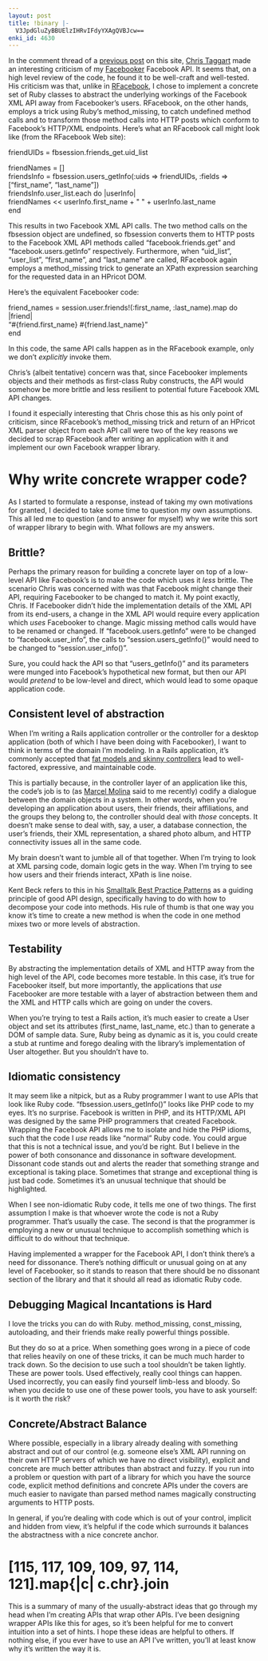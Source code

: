 ```yaml
---
layout: post
title: !binary |-
  V3JpdGluZyBBUElzIHRvIFdyYXAgQVBJcw==
enki_id: 4630
---
```


In the comment thread of a [previous
post](http://chadfowler.com/2007/8/12/ruby-hoedowned#comments) on this
site, [Chris Taggart](http://pushrod.wordpress.com/) made an interesting
criticism of my [Facebooker](http://facebooker.rubyforge.org) Facebook
API. It seems that, on a high level review of the code, he found it to
be well-craft and well-tested. His criticism was that, unlike in
[RFacebook](http://rfacebook.rubyforge.org), I chose to implement a
concrete set of Ruby classes to abstract the underlying workings of the
Facebook XML API away from Facebooker’s users. RFacebook, on the other
hands, employs a trick using Ruby’s method\_missing, to catch undefined
method calls and to transform those method calls into HTTP posts which
conform to Facebook’s HTTP/XML endpoints. Here’s what an RFacebook call
might look like (from the RFacebook Web site):

friendUIDs = fbsession.friends\_get.uid\_list

friendNames = \[\]  
friendsInfo = fbsession.users\_getInfo(:uids =&gt; friendUIDs, :fields
=&gt; \[“first\_name”, “last\_name”\])  
friendsInfo.user\_list.each do \|userInfo\|  
friendNames &lt;&lt; userInfo.first\_name + " " + userInfo.last\_name  
end

This results in two Facebook XML API calls. The two method calls on the
fbsession object are undefined, so fbsession converts them to HTTP posts
to the Facebook XML API methods called “facebook.friends.get” and
“facebook.users.getInfo” respectively. Furthermore, when “uid\_list”,
“user\_list”, “first\_name”, and “last\_name” are called, RFacebook
again employs a method\_missing trick to generate an XPath expression
searching for the requested data in an HPricot DOM.

Here’s the equivalent Facebooker code:

friend\_names = session.user.friends!(:first\_name, :last\_name).map do
\|friend\|  
“\#{friend.first\_name} \#{friend.last\_name}”  
end

In this code, the same API calls happen as in the RFacebook example,
only we don’t *explicitly* invoke them.

Chris’s (albeit tentative) concern was that, since Facebooker implements
objects and their methods as first-class Ruby constructs, the API would
somehow be more brittle and less resilient to potential future Facebook
XML API changes.

I found it especially interesting that Chris chose this as his only
point of criticism, since RFacebook’s method\_missing trick and return
of an HPricot XML parser object from each API call were two of the key
reasons we decided to scrap RFacebook after writing an application with
it and implement our own Facebook wrapper library.

Why write concrete wrapper code?
================================

As I started to formulate a response, instead of taking my own
motivations for granted, I decided to take some time to question my own
assumptions. This all led me to question (and to answer for myself) why
we write this sort of wrapper library to begin with. What follows are my
answers.

Brittle?
--------

Perhaps the primary reason for building a concrete layer on top of a
low-level API like Facebook’s is to make the code which uses it *less*
brittle. The scenario Chris was concerned with was that Facebook might
change their API, requiring Facebooker to be changed to match it. My
point exactly, Chris. If Facebooker didn’t hide the implementation
details of the XML API from its end-users, a change in the XML API would
require every application which *uses* Facebooker to change. Magic
missing method calls would have to be renamed or changed. If
“facebook.users.getInfo” were to be changed to “facebook.user\_info”,
the calls to “session.users\_getInfo()” would need to be changed to
“session.user\_info()”.

Sure, you could hack the API so that “users\_getInfo()” and its
parameters were munged into Facebook’s hypothetical new format, but then
our API would *pretend* to be low-level and direct, which would lead to
some opaque application code.

Consistent level of abstraction
-------------------------------

When I’m writing a Rails application controller or the controller for a
desktop application (both of which I have been doing with Facebooker), I
want to think in terms of the domain I’m modeling. In a Rails
application, it’s commonly accepted that [fat models and skinny
controllers](http://weblog.jamisbuck.org/2006/10/18/skinny-controller-fat-model)
lead to well-factored, expressive, and maintainable code.

This is partially because, in the controller layer of an application
like this, the code’s job is to (as [Marcel
Molina](http://marcelmolina.com) said to me recently) codify a dialogue
between the domain objects in a system. In other words, when you’re
developing an application about users, their friends, their
affiliations, and the groups they belong to, the controller should deal
with *those* concepts. It doesn’t make sense to deal with, say, a user,
a database connection, the user’s friends, their XML representation, a
shared photo album, and HTTP connectivity issues all in the same code.

My brain doesn’t want to jumble all of that together. When I’m trying to
look at XML parsing code, domain logic gets in the way. When I’m trying
to see how users and their friends interact, XPath is line noise.

Kent Beck refers to this in his [Smalltalk Best Practice
Patterns](http://www.amazon.com/Smalltalk-Best-Practice-Patterns-Kent/dp/013476904X)
as a guiding principle of good API design, specifically having to do
with how to decompose your code into methods. His rule of thumb is that
one way you know it’s time to create a new method is when the code in
one method mixes two or more levels of abstraction.

Testability
-----------

By abstracting the implementation details of XML and HTTP away from the
high level of the API, code becomes more testable. In this case, it’s
true for Facebooker itself, but more importantly, the applications that
*use* Facebooker are more testable with a layer of abstraction between
them and the XML and HTTP calls which are going on under the covers.

When you’re trying to test a Rails action, it’s much easier to create a
User object and set its attributes (first\_name, last\_name, etc.) than
to generate a DOM of sample data. Sure, Ruby being as dynamic as it is,
you could create a stub at runtime and forego dealing with the library’s
implementation of User altogether. But you shouldn’t have to.

Idiomatic consistency
---------------------

It may seem like a nitpick, but as a Ruby programmer I want to use APIs
that look like Ruby code. “fbsession.users\_getInfo()” looks like PHP
code to my eyes. It’s no surprise. Facebook is written in PHP, and its
HTTP/XML API was designed by the same PHP programmers that created
Facebook. Wrapping the Facebook API allows me to isolate and hide the
PHP idioms, such that the code I *use* reads like “normal” Ruby code.
You could argue that this is not a technical issue, and you’d be right.
But I believe in the power of both consonance and dissonance in software
development. Dissonant code stands out and alerts the reader that
something strange and exceptional is taking place. Sometimes that
strange and exceptional thing is just bad code. Sometimes it’s an
unusual technique that should be highlighted.

When I see non-idiomatic Ruby code, it tells me one of two things. The
first assumption I make is that whoever wrote the code is not a Ruby
programmer. That’s usually the case. The second is that the programmer
is employing a new or unusual technique to accomplish something which is
difficult to do without that technique.

Having implemented a wrapper for the Facebook API, I don’t think there’s
a need for dissonance. There’s nothing difficult or unusual going on at
any level of Facebooker, so it stands to reason that there should be no
dissonant section of the library and that it should all read as
idiomatic Ruby code.

Debugging Magical Incantations is Hard
--------------------------------------

I love the tricks you can do with Ruby. method\_missing, const\_missing,
autoloading, and their friends make really powerful things possible.

But they do so at a price. When something goes wrong in a piece of code
that relies heavily on one of these tricks, it can be much much harder
to track down. So the decision to use such a tool shouldn’t be taken
lightly. These are power tools. Used effectively, really cool things can
happen. Used incorrectly, you can easily find yourself limb-less and
bloody. So when you decide to use one of these power tools, you have to
ask yourself: is it worth the risk?

Concrete/Abstract Balance
-------------------------

Where possible, especially in a library already dealing with something
abstract and out of our control (e.g. someone else’s XML API running on
their own HTTP servers of which we have no direct visibility), explicit
and concrete are much better attributes than abstract and fuzzy. If you
run into a problem or question with part of a library for which you have
the source code, explicit method definitions and concrete APIs under the
covers are much easier to navigate than parsed method names magically
constructing arguments to HTTP posts.

In general, if you’re dealing with code which is out of your control,
implicit and hidden from view, it’s helpful if the code which surrounds
it balances the abstractness with a nice concrete anchor.

\[115, 117, 109, 109, 97, 114, 121\].map{\|c\| c.chr}.join
==========================================================

This is a summary of many of the usually-abstract ideas that go through
my head when I’m creating APIs that wrap other APIs. I’ve been designing
wrapper APIs like this for ages, so it’s been helpful for me to convert
intuition into a set of hints. I hope these ideas are helpful to others.
If nothing else, if you ever have to use an API I’ve written, you’ll at
least know why it’s written the way it is.

